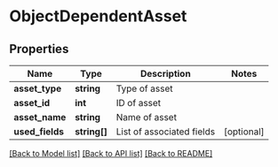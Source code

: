 # ObjectDependentAsset

## Properties
Name | Type | Description | Notes
------------ | ------------- | ------------- | -------------
**asset_type** | **string** | Type of asset | 
**asset_id** | **int** | ID of asset | 
**asset_name** | **string** | Name of asset | 
**used_fields** | **string[]** | List of associated fields | [optional] 

[[Back to Model list]](../README.md#documentation-for-models) [[Back to API list]](../README.md#documentation-for-api-endpoints) [[Back to README]](../README.md)


